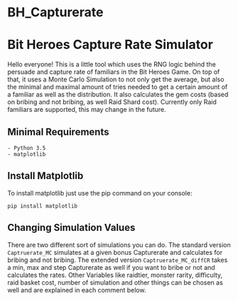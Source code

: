 # BH_Capturerate
# Bit Heroes Capture Rate Simulator

Hello everyone! This is a little tool which uses the RNG logic behind the persuade and capture rate of familiars in the Bit Heroes Game. 
On top of that, it uses a Monte Carlo Simulation to not only get the average, but also the minimal and maximal amount of tries needed to get a certain amount of a familiar as well as the distribution. 
It also calculates the gem costs (based on bribing and not bribing, as well Raid Shard cost). Currently only Raid familiars are supported, this may change in the future.

## Minimal Requirements

```
- Python 3.5
- matplotlib
```

## Install Matplotlib

To install matplotlib just use the pip command on your console:
```
pip install matplotlib
```

## Changing Simulation Values

There are two different sort of simulations you can do. 
The standard version `Captruerate_MC` simulates at a given bonus Capturerate and calculates for bribing and not bribing. 
The extended version `Captruerate_MC_diffCR` takes a min, max and step Capturerate as well if you want to bribe or not and calculates the rates. 
Other Variables like raidtier, monster rarity, difficulty, raid basket cost, number of simulation and other things can be chosen as well and are explained in each comment below.
